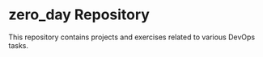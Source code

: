 # zero_day Repository
This repository contains projects and exercises related to various DevOps tasks.
